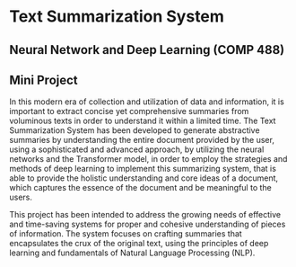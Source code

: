 # Text Summarization System
## Neural Network and Deep Learning (COMP 488)
## Mini Project

In this modern era of collection and utilization of data and information, it is important to extract concise yet comprehensive summaries from voluminous texts in order to understand it within a limited time. The Text Summarization System has been developed to generate abstractive summaries by understanding the entire document provided by the user, using a sophisticated and advanced approach, by utilizing the neural networks and the Transformer model, in order to employ the strategies and methods of deep learning to implement this summarizing system, that is able to provide the holistic understanding and core ideas of a document, which captures the essence of the document and be meaningful to the users. 


This project has been intended to address the growing needs of effective and time-saving systems for proper and cohesive understanding of pieces of information. The system focuses on crafting summaries that encapsulates the crux of the original text, using the principles of deep learning and fundamentals of Natural Language Processing (NLP).
